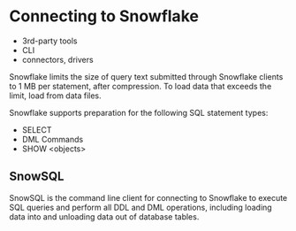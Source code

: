 # Connecting to Snowflake
- 3rd-party tools
- CLI
- connectors, drivers

Snowflake limits the size of query text submitted through Snowflake clients to 1 MB per statement, after compression. To load data that exceeds the limit, load from data files. 

Snowflake supports preparation for the following SQL statement types:
- SELECT
- DML Commands
- SHOW \<objects\>

## SnowSQL
SnowSQL is the command line client for connecting to Snowflake to execute SQL queries and perform all DDL and DML operations, including loading data into and unloading data out of database tables.

























